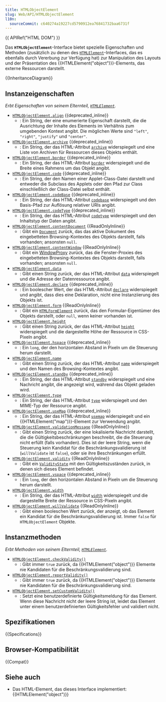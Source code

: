 ```yaml
---
title: HTMLObjectElement
slug: Web/API/HTMLObjectElement
l10n:
  sourceCommit: c640274a19227cd5790912ea76841732baa6731f
---
```


{{ APIRef("HTML DOM") }}

Das **`HTMLObjectElement`**-Interface bietet spezielle Eigenschaften und Methoden (zusätzlich zu denen des [`HTMLElement`](/de/docs/Web/API/HTMLElement)-Interfaces, das es ebenfalls durch Vererbung zur Verfügung hat) zur Manipulation des Layouts und der Präsentation des {{HTMLElement("object")}}-Elements, das externe Ressourcen darstellt.

{{InheritanceDiagram}}

## Instanzeigenschaften

_Erbt Eigenschaften von seinem Elternteil, [`HTMLElement`](/de/docs/Web/API/HTMLElement)._

- [`HTMLObjectElement.align`](/de/docs/Web/API/HTMLObjectElement/align) {{deprecated_inline}}
  - : Ein String, der eine enumerierte Eigenschaft darstellt, die die Ausrichtung der Inhalte des Elements im Verhältnis zum umgebenden Kontext angibt. Die möglichen Werte sind `"left"`, `"right"`, `"justify"` und `"center"`.
- [`HTMLObjectElement.archive`](/de/docs/Web/API/HTMLObjectElement/archive) {{deprecated_inline}}
  - : Ein String, der das HTML-Attribut [`archive`](/de/docs/Web/HTML/Element/object#archive) widerspiegelt und eine Liste von Archiven für Ressourcen dieses Objekts enthält.
- [`HTMLObjectElement.border`](/de/docs/Web/API/HTMLObjectElement/border) {{deprecated_inline}}
  - : Ein String, der das HTML-Attribut [`border`](/de/docs/Web/HTML/Element/object#border) widerspiegelt und die Breite eines Rahmens um das Objekt angibt.
- [`HTMLObjectElement.code`](/de/docs/Web/API/HTMLObjectElement/code) {{deprecated_inline}}
  - : Ein String, der den Namen einer Applet-Class-Datei darstellt und entweder die Subclass des Applets oder den Pfad zur Class einschließlich der Class-Datei selbst enthält.
- [`HTMLObjectElement.codeBase`](/de/docs/Web/API/HTMLObjectElement/codeBase) {{deprecated_inline}}
  - : Ein String, der das HTML-Attribut [`codebase`](/de/docs/Web/HTML/Element/object#codebase) widerspiegelt und den Basis-Pfad zur Auflösung relativer URIs angibt.
- [`HTMLObjectElement.codeType`](/de/docs/Web/API/HTMLObjectElement/codeType) {{deprecated_inline}}
  - : Ein String, der das HTML-Attribut [`codetype`](/de/docs/Web/HTML/Element/object#codetype) widerspiegelt und den Inhaltstyp der Daten angibt.
- [`HTMLObjectElement.contentDocument`](/de/docs/Web/API/HTMLObjectElement/contentDocument) {{ReadOnlyInline}}
  - : Gibt ein [`Document`](/de/docs/Web/API/Document) zurück, das das aktive Dokument des eingebetteten Browsing-Kontextes des Objekts darstellt, falls vorhanden; ansonsten `null`.
- [`HTMLObjectElement.contentWindow`](/de/docs/Web/API/HTMLObjectElement/contentWindow) {{ReadOnlyInline}}
  - : Gibt ein [WindowProxy](/de/docs/Glossary/WindowProxy) zurück, das die Fenster-Proxies des eingebetteten Browsing-Kontextes des Objekts darstellt, falls vorhanden; ansonsten `null`.
- [`HTMLObjectElement.data`](/de/docs/Web/API/HTMLObjectElement/data)
  - : Gibt einen String zurück, der das HTML-Attribut [`data`](/de/docs/Web/HTML/Element/object#data) widerspiegelt und die Adresse der Datenressource angibt.
- [`HTMLObjectElement.declare`](/de/docs/Web/API/HTMLObjectElement/declare) {{deprecated_inline}}
  - : Ein boolescher Wert, der das HTML-Attribut [`declare`](/de/docs/Web/HTML/Element/object#declare) widerspiegelt und angibt, dass dies eine Deklaration, nicht eine Instanziierung des Objekts ist.
- [`HTMLObjectElement.form`](/de/docs/Web/API/HTMLObjectElement/form) {{ReadOnlyInline}}
  - : Gibt ein [`HTMLFormElement`](/de/docs/Web/API/HTMLFormElement) zurück, das den Formular-Eigentümer des Objekts darstellt, oder `null`, wenn keiner vorhanden ist.
- [`HTMLObjectElement.height`](/de/docs/Web/API/HTMLObjectElement/height)
  - : Gibt einen String zurück, der das HTML-Attribut [`height`](/de/docs/Web/HTML/Element/object#height) widerspiegelt und die dargestellte Höhe der Ressource in CSS-Pixeln angibt.
- [`HTMLObjectElement.hspace`](/de/docs/Web/API/HTMLObjectElement/hspace) {{deprecated_inline}}
  - : Ein `long`, der den horizontalen Abstand in Pixeln um die Steuerung herum darstellt.
- [`HTMLObjectElement.name`](/de/docs/Web/API/HTMLObjectElement/name)
  - : Gibt einen String zurück, der das HTML-Attribut [`name`](/de/docs/Web/HTML/Element/object#name) widerspiegelt und den Namen des Browsing-Kontextes angibt.
- [`HTMLObjectElement.standby`](/de/docs/Web/API/HTMLObjectElement/standby) {{deprecated_inline}}
  - : Ein String, der das HTML-Attribut [`standby`](/de/docs/Web/HTML/Element/object#standby) widerspiegelt und eine Nachricht angibt, die angezeigt wird, während das Objekt geladen wird.
- [`HTMLObjectElement.type`](/de/docs/Web/API/HTMLObjectElement/type)
  - : Ein String, der das HTML-Attribut [`type`](/de/docs/Web/HTML/Element/object#type) widerspiegelt und den MIME-Typ der Ressource angibt.
- [`HTMLObjectElement.useMap`](/de/docs/Web/API/HTMLObjectElement/useMap) {{deprecated_inline}}
  - : Ein String, der das HTML-Attribut [`usemap`](/de/docs/Web/HTML/Element/object#usemap) widerspiegelt und ein {{HTMLElement("map")}}-Element zur Verwendung angibt.
- [`HTMLObjectElement.validationMessage`](/de/docs/Web/API/HTMLObjectElement/validationMessage) {{ReadOnlyInline}}
  - : Gibt einen String zurück, der eine lokalisierte Nachricht darstellt, die die Gültigkeitsbeschränkungen beschreibt, die die Steuerung nicht erfüllt (falls vorhanden). Dies ist der leere String, wenn die Steuerung kein Kandidat für die Beschränkungsvalidierung ist (`willValidate` ist `false`), oder sie ihre Beschränkungen erfüllt.
- [`HTMLObjectElement.validity`](/de/docs/Web/API/HTMLObjectElement/validity) {{ReadOnlyInline}}
  - : Gibt ein [`ValidityState`](/de/docs/Web/API/ValidityState) mit den Gültigkeitszuständen zurück, in denen sich dieses Element befindet.
- [`HTMLObjectElement.vspace`](/de/docs/Web/API/HTMLObjectElement/vspace) {{deprecated_inline}}
  - : Ein `long`, der den horizontalen Abstand in Pixeln um die Steuerung herum darstellt.
- [`HTMLObjectElement.width`](/de/docs/Web/API/HTMLObjectElement/width)
  - : Ein String, der das HTML-Attribut [`width`](/de/docs/Web/HTML/Element/object#width) widerspiegelt und die dargestellte Breite der Ressource in CSS-Pixeln angibt.
- [`HTMLObjectElement.willValidate`](/de/docs/Web/API/HTMLObjectElement/willValidate) {{ReadOnlyInline}}
  - : Gibt einen booleschen Wert zurück, der anzeigt, ob das Element ein Kandidat für die Beschränkungsvalidierung ist. Immer `false` für `HTMLObjectElement` Objekte.

## Instanzmethoden

_Erbt Methoden von seinem Elternteil, [`HTMLElement`](/de/docs/Web/API/HTMLElement)._

- [`HTMLObjectElement.checkValidity()`](/de/docs/Web/API/HTMLObjectElement/checkValidity)
  - : Gibt immer `true` zurück, da {{HTMLElement("object")}} Elemente nie Kandidaten für die Beschränkungsvalidierung sind.
- [`HTMLObjectElement.reportValidity()`](/de/docs/Web/API/HTMLObjectElement/reportValidity)
  - : Gibt immer `true` zurück, da {{HTMLElement("object")}} Elemente nie Kandidaten für die Beschränkungsvalidierung sind.
- [`HTMLObjectElement.setCustomValidity()`](/de/docs/Web/API/HTMLObjectElement/setCustomValidity)
  - : Setzt eine benutzerdefinierte Gültigkeitsmeldung für das Element. Wenn diese Nachricht nicht der leere String ist, leidet das Element unter einem benutzerdefinierten Gültigkeitsfehler und validiert nicht.

## Spezifikationen

{{Specifications}}

## Browser-Kompatibilität

{{Compat}}

## Siehe auch

- Das HTML-Element, das dieses Interface implementiert: {{HTMLElement("object")}}
